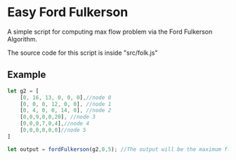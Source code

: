 # Easy Ford Fulkerson

A simple script for computing max flow problem via the Ford Fulkerson Algorithm.

The source code for this script is inside "src/folk.js"

## Example

```javascript
let g2 = [
    [0, 16, 13, 0, 0, 0],//node 0
    [0, 0, 0, 12, 0, 0], //node 1
    [0, 4, 0, 0, 14, 0], //node 2
    [0,0,9,0,0,20], //node 3
    [0,0,0,7,0,4],//node 4
    [0,0,0,0,0,0]//node 5
]

let output = fordFulkerson(g2,0,5); //The output will be the maximum flow for the network.
```